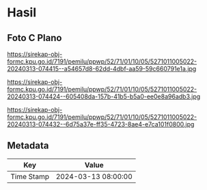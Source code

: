 # Hasil

## Foto C Plano

https://sirekap-obj-formc.kpu.go.id/7191/pemilu/ppwp/52/71/01/10/05/5271011005022-20240313-074415--a54657d8-62dd-4dbf-aa59-59c660791e1a.jpg

https://sirekap-obj-formc.kpu.go.id/7191/pemilu/ppwp/52/71/01/10/05/5271011005022-20240313-074424--605408da-157b-41b5-b5a0-ee0e8a96adb3.jpg

https://sirekap-obj-formc.kpu.go.id/7191/pemilu/ppwp/52/71/01/10/05/5271011005022-20240313-074432--6d75a37e-ff35-4723-8ae4-e7ca101f0800.jpg


## Metadata

| Key        | Value               |
| ---------- | ------------------- |
| Time Stamp | 2024-03-13 08:00:00 |



